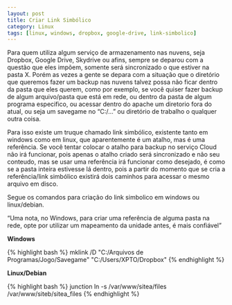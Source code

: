 ```yaml
---
layout: post
title: Criar Link Simbólico
category: Linux
tags: [linux, windows, dropbox, google-drive, link-simbolico]
---
```

Para quem utiliza algum serviço de armazenamento nas nuvens, seja Dropbox, Google Drive, Skydrive ou afins, sempre se deparou com a questão que eles impõem, somente será sincronizado o que estiver na pasta X. Porém as vezes a gente se depara com a situação que o diretório que queremos fazer um backup nas nuvens talvez possa não ficar dentro da pasta que eles querem, como por exemplo, se você quiser fazer backup de algum arquivo/pasta que está em rede, ou dentro da pasta de algum programa especifico, ou acessar dentro do apache um diretorio fora do atual, ou seja um savegame no &#8220;C:/&#8230;&#8221; ou diretório de trabalho o qualquer outra coisa.

Para isso existe um truque chamado link simbólico, existente tanto em windows como em linux, que aparentemente é um atalho, mas é uma referência. Se você tentar colocar o atalho para backup no serviço Cloud não irá funcionar, pois apenas o atalho criado será sincronizado e não seu conteudo, mas se usar uma referência irá funcionar como desejado, é como se a pasta inteira estivesse lá dentro, pois a partir do momento que se cria a referência/link simbólico existirá dois caminhos para acessar o mesmo arquivo em disco.

Segue os comandos para criação do link simbolico em windows ou linux/debian.

&#8220;Uma nota, no Windows, para criar uma referência de alguma pasta na rede, opte por utilizar um mapeamento da unidade antes, é mais confiável&#8221;

**Windows**

{% highlight bash %}
mklink /D "C:/Arquivos de Programas/Jogo/Savegame" "C:/Users/XPTO/Dropbox"
{% endhighlight %}

**Linux/Debian**

{% highlight bash %}
junction ln -s /var/www/sitea/files /var/www/siteb/sitea_files
{% endhighlight %}
